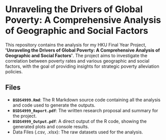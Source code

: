 # Unraveling the Drivers of Global Poverty: A Comprehensive Analysis of Geographic and Social Factors
This repository contains the analysis for my HKU Final Year Project, **'Unraveling the Drivers of Global Poverty: A Comprehensive Analysis of Geographic 
and Social Factors'**. 
The project aims to investigate the correlation between poverty rates and various geographic and social factors, with the goal of providing insights for strategic poverty alleviation policies.

## Files

* **`BSDS4999.Rmd`**: The R Markdown source code containing all the analysis and code used to generate the outputs.
* **`BSDS4999_Report.pdf`**: The written research proposal and summary for the project.
* **`BSDS4999_Output.pdf`**: A direct output of the R code, showing the generated plots and console results.
* Data Files (.csv, .xlsx): The raw datasets used for the analysis.
